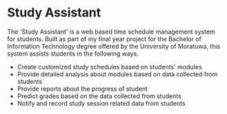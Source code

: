 # Study Assistant

The 'Study Assistant' is a web based time schedule management system for students. Built as part of my final year project for the Bachelor of Information Technology degree offered by the University of Moratuwa, this system assists students in the following ways.

* Create customized study schedules based on students' modules
* Provide detailed analysis about modules based on data collected from students
* Provide reports about the progress of student
* Predict grades based on the data collected from students
* Notify and record study session related data from students
